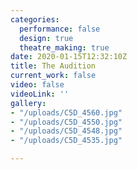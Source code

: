 ```yaml
---
categories:
  performance: false
  design: true
  theatre_making: true
date: 2020-01-15T12:32:10Z
title: The Audition
current_work: false
video: false
videoLink: ''
gallery:
- "/uploads/C5D_4560.jpg"
- "/uploads/C5D_4550.jpg"
- "/uploads/C5D_4548.jpg"
- "/uploads/C5D_4535.jpg"

---
```

